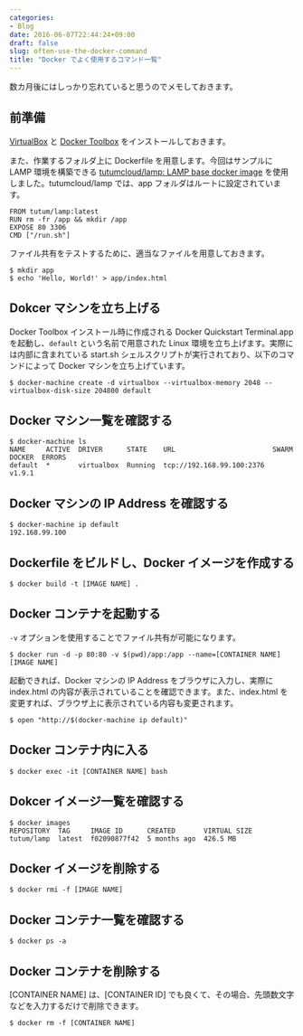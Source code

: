 ```yaml
---
categories:
- Blog
date: 2016-06-07T22:44:24+09:00
draft: false
slug: often-use-the-docker-command
title: "Docker でよく使用するコマンド一覧"
---
```


数カ月後にはしっかり忘れていると思うのでメモしておきます。

## 前準備

[VirtualBox](https://www.virtualbox.org/) と [Docker Toolbox](https://www.docker.com/docker-toolbox) をインストールしておきます。

また、作業するフォルダ上に Dockerfile を用意します。今回はサンプルに LAMP 環境を構築できる [tutumcloud/lamp: LAMP base docker image](https://github.com/tutumcloud/lamp) を使用しました。tutumcloud/lamp では、app フォルダはルートに設定されています。

```
FROM tutum/lamp:latest
RUN rm -fr /app && mkdir /app
EXPOSE 80 3306
CMD ["/run.sh"]
```

ファイル共有をテストするために、適当なファイルを用意しておきます。

```
$ mkdir app
$ echo 'Hello, World!' > app/index.html
```

## Dokcer マシンを立ち上げる

Docker Toolbox インストール時に作成される Docker Quickstart Terminal.app を起動し、`default` という名前で用意された Linux 環境を立ち上げます。実際には内部に含まれている start.sh シェルスクリプトが実行されており、以下のコマンドによって Docker マシンを立ち上げています。

```
$ docker-machine create -d virtualbox --virtualbox-memory 2048 --virtualbox-disk-size 204800 default
```

## Docker マシン一覧を確認する

```
$ docker-machine ls
NAME     ACTIVE  DRIVER      STATE    URL                        SWARM  DOCKER  ERRORS
default  *       virtualbox  Running  tcp://192.168.99.100:2376         v1.9.1   
```

## Docker マシンの IP Address を確認する

```
$ docker-machine ip default
192.168.99.100
```

## Dockerfile をビルドし、Docker イメージを作成する

```
$ docker build -t [IMAGE NAME] .
```

## Docker コンテナを起動する

`-v` オプションを使用することでファイル共有が可能になります。

```
$ docker run -d -p 80:80 -v $(pwd)/app:/app --name=[CONTAINER NAME] [IMAGE NAME]
```

起動できれば、Docker マシンの IP Address をブラウザに入力し、実際に index.html の内容が表示されていることを確認できます。また、index.html を変更すれば、ブラウザ上に表示されている内容も変更されます。

```
$ open "http://$(docker-machine ip default)"
```

## Docker コンテナ内に入る

```
$ docker exec -it [CONTAINER NAME] bash
```

## Dokcer イメージ一覧を確認する

```
$ docker images
REPOSITORY  TAG     IMAGE ID      CREATED       VIRTUAL SIZE
tutum/lamp  latest  f02090877f42  5 months ago  426.5 MB
```

## Docker イメージを削除する

```
$ docker rmi -f [IMAGE NAME]
```

## Docker コンテナ一覧を確認する

```
$ docker ps -a
```

## Docker コンテナを削除する

[CONTAINER NAME] は、[CONTAINER ID] でも良くて、その場合、先頭数文字などを入力するだけで削除できます。

```
$ docker rm -f [CONTAINER NAME]
```

